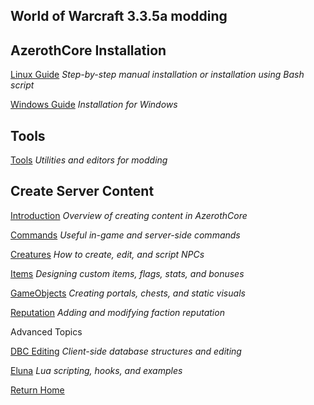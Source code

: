 ## World of Warcraft 3.3.5a modding

## AzerothCore Installation

[Linux Guide](Linux-Installation/linux-install.html) _Step-by-step manual installation or installation using Bash script_

[Windows Guide](docs/Windows-Installation/ReadMe.md) _Installation for Windows_

## Tools

[Tools](docs/Tools/ReadMe.md) _Utilities and editors for modding_

## Create Server Content

[Introduction](docs/Introduction/ReadMe.md) _Overview of creating content in AzerothCore_

[Commands](docs/Commands/ReadMe.md) _Useful in-game and server-side commands_

[Creatures](docs/Creatures/ReadMe.md) _How to create, edit, and script NPCs_

[Items](docs/Items/ReadMe.md) _Designing custom items, flags, stats, and bonuses_

[GameObjects](docs/GameObjects/ReadMe.md) _Creating portals, chests, and static visuals_

[Reputation](docs/Reputation/ReadMe.md) _Adding and modifying faction reputation_

Advanced Topics

[DBC Editing](docs/DBC-Editing/ReadMe.md) _Client-side database structures and editing_

[Eluna](docs/Eluna/ReadMe.md) _Lua scripting, hooks, and examples_


[Return Home](index.html)